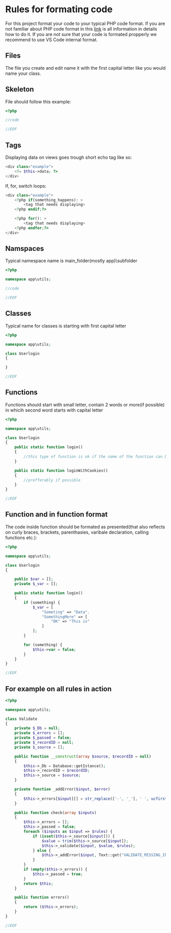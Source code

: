 # Rules for formating code

For this project format your code to your typical PHP code format. If you are not familiar about PHP code format in this [link](https://gist.github.com/ryansechrest/8138375) is all information in details how to do it. If you are not sure that your code is formated propperly we recommend to use VS Code internal format.

## Files

The file you create and edit name it with the first capital letter like you would name your class.

## Skeleton

File should follow this example:

```php
<?php

//code

//EOF

```

## Tags

Displaying data on views goes trough short echo tag like so:

```php
<div class="example">
    <?= $this->data; ?>
</div>
```

If, for, switch loops:

```php
<div class="example">
    <?php if(something_happens): >
        <tag that needs displaying>
    <?php endif;?>

    <?php for(): >
        <tag that needs displaying>
    <?php endfor;?>
</div>
```

## Namspaces

Typical namespace name is main_folder(mostly app)\subfolder

```php
<?php

namespace app\utils;

//code

//EOF
```
## Classes

Typical name for classes is starting with first capital letter

```php
<?php

namespace app\utils;

class Userlogin 
{

}

//EOF
```

## Functions

Functions should start with small letter, contain 2 words or more(if possible) in whicih second word starts with capital letter

```php
<?php

namespace app\utils;

class Userlogin
{
    public static function login()
    {
        //this type of function is ok if the name of the function can be used for describing what she does
    }

    public static function loginWithCookies()
    {
        //prefferably if possible
    }
}

//EOF
```

## Function and in function format

The code inside function should be formated as presented(that also reflects on curly braces, brackets, parenthasies, varibale declaration, calling functions etc.):

```php
<?php

namespace app\utils;

class Userlogin
{

    public $var = [];
    private $_var = [];

    public static function login()
    {
        if (something) {
            $_var = [
                "Someting" => "Data".
                "SomethingMore" => [
                    "OK" => "This is"
                ]
            ];
        }

        for (something) {
            $this->var = false;
        }
    }
}

//EOF
```

## For example on all rules in action

```php
<?php

namespace app\utils;

class Validate
{
    private $_Db = null;
    private $_errors = [];
    private $_passed = false;
    private $_recordID = null;
    private $_source = [];

    public function __construct(array $source, $recordID = null)
    {
        $this->_Db = Database::getIstance();
        $this->_recordID = $recordID;
        $this->_source = $source;
    }

    private function _addError($input, $error)
    {
        $this->_errors[$input][] = str_replace(['-', '_'], ' ', ucfirst(strtolower($error)));
    }

    public function check(array $inputs)
    {
        $this->_errors = [];
        $this->_passed = false;
        foreach ($inputs as $input => $rules) {
            if (isset($this->_source[$input])) {
                $value = trim($this->_source[$input]);
                $this->_validate($input, $value, $rules);
            } else {
                $this->_addError($input, Text::get("VALIDATE_MISSING_INPUT", ["%ITEM%" => $input]));
            }
        }
        if (empty($this->_errors)) {
            $this->_passed = true;
        }
        return $this;
    }

    public function errors()
    {
        return ($this->_errors);
    }
}

//EOF
```